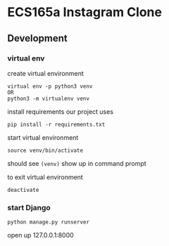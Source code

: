 # ECS165a Instagram Clone

## Development
### virtual env
create virtual environment
```
virtual env -p python3 venv
OR
python3 -m virtualenv venv
```

install requirements our project uses
```
pip install -r requirements.txt
```

start virtual environment
```
source venv/bin/activate
```

should see `(venv)` show up in command prompt
 
to exit virtual environment
```
deactivate
```


### start Django
```
python manage.py runserver
```

open up 127.0.0.1:8000
